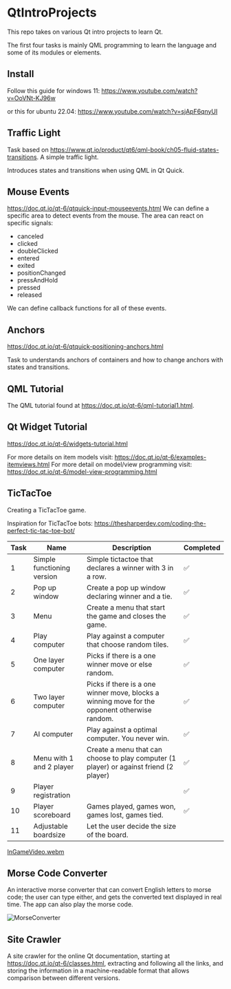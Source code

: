 # QtIntroProjects
This repo takes on various Qt intro projects to learn Qt. 

The first four tasks is mainly QML programming to learn the language and some of its modules or elements. 

## Install
Follow this guide for windows 11:
https://www.youtube.com/watch?v=OoVNt-KJ96w

or this for ubuntu 22.04:
https://www.youtube.com/watch?v=sjApF6qnyUI

## Traffic Light
Task based on https://www.qt.io/product/qt6/qml-book/ch05-fluid-states-transitions. A simple traffic light.  

Introduces states and transitions when using QML in Qt Quick. 

## Mouse Events
https://doc.qt.io/qt-6/qtquick-input-mouseevents.html
We can define a specific area to detect events from the mouse. The area can react on specific signals:
- canceled
- clicked
- doubleClicked
- entered
- exited
- positionChanged
- pressAndHold
- pressed
- released
    
We can define callback functions for all of these events. 


## Anchors
https://doc.qt.io/qt-6/qtquick-positioning-anchors.html

Task to understands anchors of containers and how to change anchors with states and transitions. 


##  QML Tutorial
The QML tutorial found at https://doc.qt.io/qt-6/qml-tutorial1.html. 


## Qt Widget Tutorial
https://doc.qt.io/qt-6/widgets-tutorial.html

For more details on item models visit: https://doc.qt.io/qt-6/examples-itemviews.html
For more detail on model/view programming visit: https://doc.qt.io/qt-6/model-view-programming.html



## TicTacToe
Creating a TicTacToe game. 

Inspiration for TicTacToe bots: https://thesharperdev.com/coding-the-perfect-tic-tac-toe-bot/

| Task  | Name | Description | Completed |
| ------------- |  ------------- | ------------- | ------------- |
| 1 | Simple functioning version | Simple tictactoe that declares a winner with 3 in a row.  | ✅ |
| 2 | Pop up window| Create a pop up window declaring winner and a tie.| ✅ |
| 3   | Menu| Create a menu that start the game and closes the game.  | ✅ |
| 4   | Play computer | Play against a computer that choose random tiles. | ✅|
| 5 | One layer computer | Picks if there is a one winner move or else random.  | ✅ | 
| 6 | Two layer computer | Picks if there is a one winner move, blocks a winning move for the opponent otherwise random.  |✅ | 
| 7 | AI computer | Play against a optimal computer. You never win. | ✅ | 
| 8   | Menu with 1 and 2 player | Create a menu that can choose to play computer (1 player) or against friend (2 player) | ✅ |
| 9 | Player registration | | ✅  |
| 10 | Player scoreboard | Games played, games won, games lost, games tied. | ✅ |
| 11 | Adjustable boardsize | Let the user decide the size of the board. |  |


 [InGameVideo.webm](https://github.com/synnevaag97/QtIntroProjects/assets/72789025/33b5c7c3-cfef-449b-9eef-5d939349d010)


## Morse Code Converter
An interactive morse converter that can convert English letters to morse code; the user can type either, and gets the converted text displayed in real time. The app can also play the morse code.

![MorseConverter](https://github.com/synnevaag97/QtIntroProjects/assets/72789025/2e0b3e9f-1e4f-4480-af75-a94a869cdb06)



## Site Crawler
A site crawler for the online Qt documentation, starting at https://doc.qt.io/qt-6/classes.html, extracting and following all the links, and storing the information in a machine-readable format that allows comparison between different versions.
